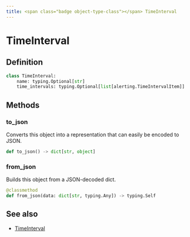 ```yaml
---
title: <span class="badge object-type-class"></span> TimeInterval
---
```

# <span class="badge object-type-class"></span> TimeInterval

## Definition

```python
class TimeInterval:
    name: typing.Optional[str]
    time_intervals: typing.Optional[list[alerting.TimeIntervalItem]]
```
## Methods

### <span class="badge object-method"></span> to_json

Converts this object into a representation that can easily be encoded to JSON.

```python
def to_json() -> dict[str, object]
```

### <span class="badge object-method"></span> from_json

Builds this object from a JSON-decoded dict.

```python
@classmethod
def from_json(data: dict[str, typing.Any]) -> typing.Self
```

## See also

 * <span class="badge builder"></span> [TimeInterval](./builder-TimeInterval.md)
